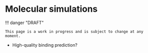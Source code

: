 # Molecular simulations

!!! danger "DRAFT"

    This page is a work in progress and is subject to change at any moment.

-   High-quality binding prediction?
